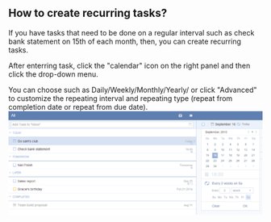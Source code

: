 ## How to create recurring tasks?
If you have tasks that need to be done on a regular interval such as check bank statement on 15th of each month, then, you can create recurring tasks.

After enterring task, click the "calendar" icon on the right panel and then click the drop-down menu.

You can choose such as Daily/Weekly/Monthly/Yearly/ or click "Advanced" to customize the repeating interval and repeating type (repeat from completion date or repeat from due date).
![](../images/image011.png)
